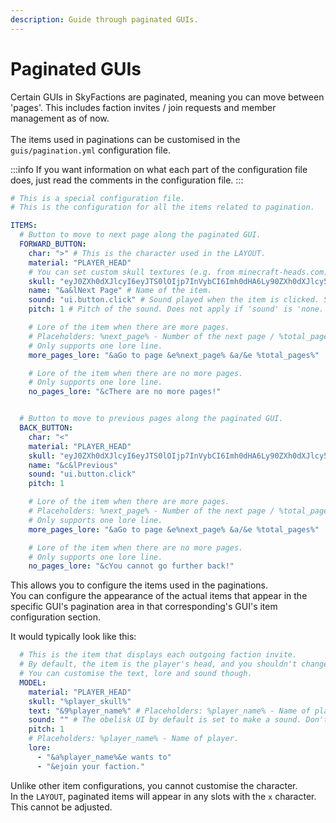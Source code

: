 ```yaml
---
description: Guide through paginated GUIs.
---
```


# Paginated GUIs

Certain GUIs in SkyFactions are paginated, meaning you can move between 'pages'. This includes faction invites / join requests and member management as of now.\
\
The items used in paginations can be customised in the `guis/pagination.yml` configuration file.

:::info
If you want information on what each part of the configuration file does, just read the comments in the configuration file.
:::

```yaml
# This is a special configuration file.
# This is the configuration for all the items related to pagination.

ITEMS:
  # Button to move to next page along the paginated GUI.
  FORWARD_BUTTON:
    char: ">" # This is the character used in the LAYOUT.
    material: "PLAYER_HEAD"
    # You can set custom skull textures (e.g. from minecraft-heads.com). 'material' MUST BE SET TO 'PLAYER_HEAD'. Placeholders: %player_skull% - Skull texture of the player.
    skull: "eyJ0ZXh0dXJlcyI6eyJTS0lOIjp7InVybCI6Imh0dHA6Ly90ZXh0dXJlcy5taW5lY3JhZnQubmV0L3RleHR1cmUvOTYzMzlmZjJlNTM0MmJhMThiZGM0OGE5OWNjYTY1ZDEyM2NlNzgxZDg3ODI3MmY5ZDk2NGVhZDNiOGFkMzcwIn19fQ==" #
    name: "&a&lNext Page" # Name of the item.
    sound: "ui.button.click" # Sound played when the item is clicked. Set to 'none' to disable.
    pitch: 1 # Pitch of the sound. Does not apply if 'sound' is 'none.'.

    # Lore of the item when there are more pages.
    # Placeholders: %next_page% - Number of the next page / %total_pages% - Total number of pages.
    # Only supports one lore line.
    more_pages_lore: "&aGo to page &e%next_page% &a/&e %total_pages%"

    # Lore of the item when there are no more pages.
    # Only supports one lore line.
    no_pages_lore: "&cThere are no more pages!"


  # Button to move to previous pages along the paginated GUI.
  BACK_BUTTON:
    char: "<"
    material: "PLAYER_HEAD"
    skull: "eyJ0ZXh0dXJlcyI6eyJTS0lOIjp7InVybCI6Imh0dHA6Ly90ZXh0dXJlcy5taW5lY3JhZnQubmV0L3RleHR1cmUvZjg0ZjU5NzEzMWJiZTI1ZGMwNThhZjg4OGNiMjk4MzFmNzk1OTliYzY3Yzk1YzgwMjkyNWNlNGFmYmEzMzJmYyJ9fX0="
    name: "&c&lPrevious"
    sound: "ui.button.click"
    pitch: 1

    # Lore of the item when there are more pages.
    # Placeholders: %next_page% - Number of the next page / %total_pages% - Total number of pages.
    # Only supports one lore line.
    more_pages_lore: "&aGo to page &e%next_page% &a/&e %total_pages%"

    # Lore of the item when there are no more pages.
    # Only supports one lore line.
    no_pages_lore: "&cYou cannot go further back!"
```

This allows you to configure the items used in the paginations.\
You can configure the appearance of the actual items that appear in the specific GUI's pagination area in that corresponding's GUI's item configuration section.

It would typically look like this:

```yaml
  # This is the item that displays each outgoing faction invite.
  # By default, the item is the player's head, and you shouldn't change this unless you're... insane?
  # You can customise the text, lore and sound though.
  MODEL:
    material: "PLAYER_HEAD"
    skull: "%player_skull%"
    text: "&9%player_name%" # Placeholders: %player_name% - Name of player.
    sound: "" # The obelisk UI by default is set to make a sound. Don't want to trigger it twice.
    pitch: 1
    # Placeholders: %player_name% - Name of player.
    lore:
      - "&a%player_name%&e wants to"
      - "&ejoin your faction."
```

Unlike other item configurations, you cannot customise the character.\
In the `LAYOUT`, paginated items will appear in any slots with the `x` character.\
This cannot be adjusted.
